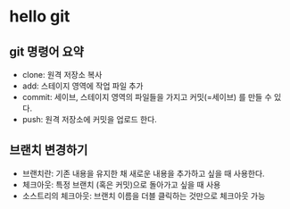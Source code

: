 # hello git

## git 명령어 요약

 - clone: 원격 저장소 복사
 - add: 스테이지 영역에 작업 파일 추가
 - commit: 세이브, 스테이지 영역의 파일들을 가지고 커밋(=세이브) 를 만들 수 있다.
 - push: 원격 저장소에 커밋을 업로드 한다.

 ## 브랜치 변경하기

 - 브랜치란: 기존 내용을 유지한 채 새로운 내용을 추가하고 싶을 때 사용한다.
 - 체크아웃: 특정 브랜치 (혹은 커밋)으로 돌아가고 싶을 때 사용
 - 소스트리의 체크아웃: 브랜치 이름을 더블 클릭하는 것만으로 체크아웃 가능